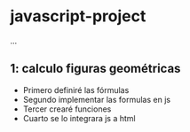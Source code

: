 # javascript-project

...

## 1: calculo figuras geométricas

- Primero definiré las fórmulas
- Segundo implementar las formulas en js
- Tercer crearé funciones
- Cuarto se lo integrara js a html
